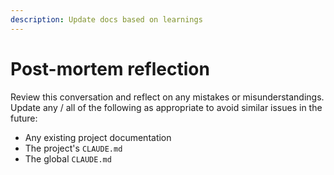 ```yaml
---
description: Update docs based on learnings
---
```

# Post-mortem reflection

Review this conversation and reflect on any mistakes or
misunderstandings.  Update any / all of the following as appropriate
to avoid similar issues in the future:

- Any existing project documentation
- The project's `CLAUDE.md`
- The global `CLAUDE.md`